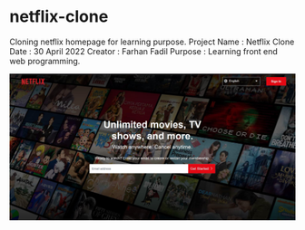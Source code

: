 # netflix-clone

Cloning netflix homepage for learning purpose.
Project Name : Netflix Clone
Date : 30 April 2022
Creator : Farhan Fadil
Purpose : Learning front end web programming.

![This is an image](/Screenshot/ss-nfclone-1.jpg)
